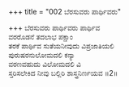 +++
title = "002 ಬೆರಸುವರು ಪಾರ್ಥಿವರು"

+++
ಬೆರಸುವರು ಪಾರ್ಥಿವರು ಪಾರ್ಥಿವ  
ವರರೊಡನೆ ತದಲಾಭ ಪಕ್ಷಾಂ  
ತರಕೆ ಪಾರ್ಥಿವ ಸುತೆಯನೀವುದು ವಿಪ್ರಜಾತಿಯಲಿ   
ಪುರುಷರನುಲೋಮದಲಿ ಕನ್ಯಾ  
ವರಣವಹುದು ವಿಲೋಮದಲಿ ವಿ  
ಸ್ತರಿಸಲೇಕಿದ ನೀವು ಬಲ್ಲಿರಿ ಶಾಸ್ತ್ರನಿರ್ಣಯವ     ॥2॥